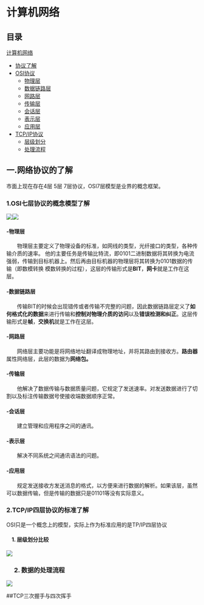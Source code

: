 # 计算机网络

## 目录

<!-- MarkdownTOC -->
[计算机网络](#计算机网络)
  
   - [协议了解](#一网络协议的了解)
   - [OSI协议](#1-OSI七层协议的概念模型了解)
       - [物理层](#-物理层)
       - [数据链路层](#-数据链路层)
       - [网路层](#-网路层)
       - [传输层](#-传输层)
       - [会话层](#-会话层)
       - [表示层](#-表示层)
       - [应用层](#-应用层) 
   - [TCP/IP协议](#2-TCPIP四层协议的标准了解)
       - [层级划分](#1-层级划分比较)
       - [处理流程](#2-数据的处理流程)



<!-- /MarkdownTOC -->


    






## 一.网络协议的了解
   市面上现在存在4层 5层 7层协议，OSI7层模型是业界的概念框架。


### 1.OSI七层协议的概念模型了解
  
 
![](https://s2.ax1x.com/2019/05/20/Ev1xOK.png)![](https://s2.ax1x.com/2019/05/20/Ev1jQx.png)

#### -物理层

 &emsp;&emsp;物理层主要定义了物理设备的标准，如网线的类型，光纤接口的类型，各种传输介质的速率。
他的主要任务是传输比特流，即0101二进制数据将其转换为电流强弱，传输到目标机器上。然后再由目标机器的物理层将其转换为0101数据的传输（即数模转换 模数转换的过程），这层的传输形式是**BIT**，**网卡**就是工作在这层。

#### -数据链路层


&emsp;&emsp;传输BIT的时候会出现错传或者传输不完整的问题，因此数据链路层定义了**如何格式化的数据**来进行传输和**控制对物理介质的访问**以及**错误检测和纠正**。这层传输形式是**帧**，**交换机**就是工作在这层。

#### -网路层
&emsp;&emsp;网络层主要功能是将网络地址翻译成物理地址，并将其路由到接收方。**路由器**属性网络层，此层的数据为**网络包。**
#### -传输层
&emsp;&emsp;他解决了数据传输与数据质量问题，它规定了发送速率。对发送数据进行了切割以及标注传输数据号使接收端数据顺序正常。
#### -会话层
&emsp;&emsp;建立管理和应用程序之间的通讯。
#### -表示层
&emsp;&emsp;解决不同系统之间通讯语法的问题。
#### -应用层
&emsp;&emsp;规定发送接收方发送消息的格式，以方便来进行数据的解析。如果该层，虽然可以数据传输，但是传输的数据只是01101等没有实际意义。



### 2.TCP/IP四层协议的标准了解
OSI只是一个概念上的模型，实际上作为标准应用的是TP/IP四层协议

####  &emsp;1. 层级划分比较

![](https://s2.ax1x.com/2019/05/20/Ev1XS1.png)



### &emsp; 2. 数据的处理流程

![](https://s2.ax1x.com/2019/05/20/Ev1vy6.png)

##TCP三次握手与四次挥手
